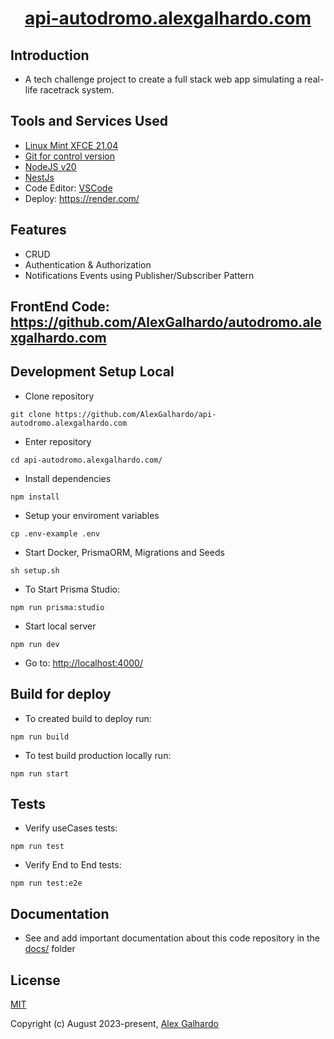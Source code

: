 <div align="center">
 <h1 align="center"><a href="https://api-autodromo.alexgalhardo.com" target="_blank">api-autodromo.alexgalhardo.com</a></h1>
</div>

## Introduction

* A tech challenge project to create a full stack web app simulating a real-life racetrack system.

## Tools and Services Used

* [Linux Mint XFCE 21.04](https://linuxmint.com/)
* [Git for control version](https://git-scm.com/)
* [NodeJS v20](https://nodejs.org/en)
* [NestJs](https://nestjs.com/)
* Code Editor: [VSCode](https://code.visualstudio.com/)
* Deploy: <https://render.com/>

## Features

* CRUD
* Authentication & Authorization
* Notifications Events using Publisher/Subscriber Pattern

## FrontEnd Code: <https://github.com/AlexGalhardo/autodromo.alexgalhardo.com>

## Development Setup Local

* Clone repository

<!---->

```
git clone https://github.com/AlexGalhardo/api-autodromo.alexgalhardo.com
```

* Enter repository

<!---->

```
cd api-autodromo.alexgalhardo.com/
```

* Install dependencies

<!---->

```
npm install
```

* Setup your enviroment variables

<!---->

```
cp .env-example .env
```

* Start Docker, PrismaORM, Migrations and Seeds

<!---->

```
sh setup.sh
```

* To Start Prisma Studio:

<!---->

```
npm run prisma:studio
```

* Start local server

<!---->

```
npm run dev
```

* Go to: <http://localhost:4000/>

## Build for deploy

* To created build to deploy run:

<!---->

```
npm run build
```

* To test build production locally run:

<!---->

```
npm run start
```

## Tests

* Verify useCases tests:

<!---->

```
npm run test
```

* Verify End to End tests:

<!---->

```
npm run test:e2e
```

## Documentation

- See and add important documentation about this code repository in the [docs/](./docs/) folder

## License

[MIT](http://opensource.org/licenses/MIT)

Copyright (c) August 2023-present, [Alex Galhardo](https://github.com/AlexGalhardo)
